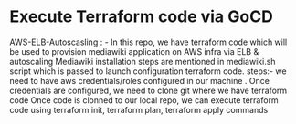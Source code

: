 # Execute Terraform code via GoCD
AWS-ELB-Autoscasling : - In this repo, we have terraform code which will be used to provision mediawiki application on AWS infra via ELB & autoscaling
Mediawiki installation steps are mentioned in mediawiki.sh script which is passed to launch configuration terraform code.
steps:- we need to have aws credentials/roles configured in our machine .
Once credentials are configured, we need to clone git where we have terraform code
Once code is clonned to our local repo, we can execute terraform code using terraform init, terraform plan, terraform apply commands
